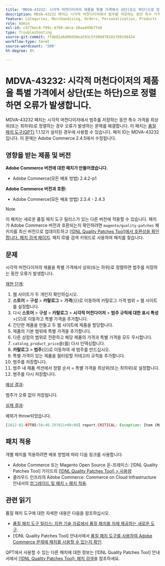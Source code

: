 ```yaml
---
title: 'MDVA-43232: 시각적 머천다이저의 제품을 특별 가격에서 상단(또는 하단)으로 정렬하면 오류가 발생합니다.'
description: MDVA-43232 패치는 시각적 머천다이저에서 범주를 저장하는 동안 특수 가격을 최상위(또는 최하위)로 정렬하는 경우 오류가 발생하는 문제를 해결합니다. 이 패치는 [Quality Patches Tool (QPT)](https://experienceleague.adobe.com/ko/docs/commerce-operations/tools/quality-patches-tool/quality-patches-tool-to-self-serve-quality-patches) 1.1.12가 설치된 경우 사용할 수 있습니다. 패치 ID는 MDVA-43232입니다. 이 문제는 Adobe Commerce 2.4.5에서 수정됩니다.
feature: Categories, Merchandising, Orders, Personalization, Products
role: Admin
exl-id: c977bec8-f99c-4799-abce-26aad49b77e8
type: Troubleshooting
source-git-commit: 7fdb02a6d89d50ea593c5fd99d78101f89198424
workflow-type: tm+mt
source-wordcount: '509'
ht-degree: 0%

---
```


# MDVA-43232: 시각적 머천다이저의 제품을 특별 가격에서 상단(또는 하단)으로 정렬하면 오류가 발생합니다.

MDVA-43232 패치는 시각적 머천다이저에서 범주를 저장하는 동안 특수 가격을 최상위(또는 최하위)로 정렬하는 경우 오류가 발생하는 문제를 해결합니다. 이 패치는 [품질 패치 도구(QPT)](https://experienceleague.adobe.com/ko/docs/commerce-operations/tools/quality-patches-tool/quality-patches-tool-to-self-serve-quality-patches) 1.1.12가 설치된 경우에 사용할 수 있습니다. 패치 ID는 MDVA-43232입니다. 이 문제는 Adobe Commerce 2.4.5에서 수정됩니다.

## 영향을 받는 제품 및 버전

**Adobe Commerce 버전에 대한 패치가 만들어졌습니다.**

* Adobe Commerce(모든 배포 방법) 2.4.2-p1

**Adobe Commerce 버전과 호환:**

* Adobe Commerce(모든 배포 방법) 2.3.4 - 2.4.3

>[!NOTE]
>
>이 패치는 새로운 품질 패치 도구 릴리스가 있는 다른 버전에 적용할 수 있습니다. 패치가 Adobe Commerce 버전과 호환되는지 확인하려면 `magento/quality-patches` 패키지를 최신 버전으로 업데이트하고 [[!DNL Quality Patches Tool]에서 호환성을 확인합니다. 패치 검색 페이지](https://experienceleague.adobe.com/ko/docs/commerce-operations/tools/quality-patches-tool/quality-patches-tool-to-self-serve-quality-patches). 패치 ID를 검색 키워드로 사용하여 패치를 찾습니다.

## 문제

시각적 머천다이저의 제품을 특별 가격에서 상위(또는 하위)로 정렬하면 범주를 저장하는 동안 오류가 발생합니다.

<u>재현 단계</u>:

1. 웹 사이트가 두 개인지 확인하십시오.
1. **스토어** > **구성** > **카탈로그** > **가격**(으)로 이동하여 카탈로그 가격 범위 = 웹 사이트를 설정합니다.
1. 다시 **스토어** > **구성** > **카탈로그** > **시각적 머천다이저** > **범주 규칙에 대한 표시 특성** >(으)로 이동하고 특별 가격을 추가합니다.
1. 간단한 제품을 만들고 두 웹 사이트에 제품을 할당합니다.
1. 제품의 기본 범위에 특별 가격을 추가합니다.
1. 다른 상점의 범위로 전환하고 해당 제품의 가격과 특별 가격을 모두 무시합니다.
1. `catalog_product_price`을(를) 다시 인덱싱합니다.
1. **카탈로그** > **범주**(으)로 이동하여 새 범주를 만드십시오.
1. 특별 가격이 있는 제품을 필터링할 카테고리 규칙을 추가합니다.
1. 범주를 저장합니다.
1. 범주 내 제품 섹션에서 정렬 순서 = 특별 가격을 최상위(또는 최하위)로 설정합니다.
1. 범주를 다시 저장합니다.

<u>예상 결과</u>:

범주가 오류 없이 저장됩니다.

<u>실제 결과</u>:

예외가 throw되었습니다.

```php
[2022-02-07T05:58:46.297621+00:00] report.CRITICAL: Exception: Item (Magento\Catalog\Model\Product\Interceptor) with the same ID "1" already exists. in /lib/internal/Magento/Framework/Data/Collection.php:407
```

## 패치 적용

개별 패치를 적용하려면 배포 방법에 따라 다음 링크를 사용합니다.

* Adobe Commerce 또는 Magento Open Source 온-프레미스: [!DNL Quality Patches Tool] 가이드의 [[!DNL Quality Patches Tool] > 사용량](/help/tools/quality-patches-tool/usage.md)
* 클라우드 인프라의 Adobe Commerce: Commerce on Cloud Infrastructure 안내서의 [업그레이드 및 패치 > 패치 적용](https://experienceleague.adobe.com/docs/commerce-cloud-service/user-guide/develop/upgrade/apply-patches.html?lang=ko).

## 관련 읽기

품질 패치 도구에 대한 자세한 내용은 다음을 참조하십시오.

* [품질 패치 도구 릴리스: 지원 기술 자료에서 품질 패치를 자체 제공하는 새로운 도구](https://experienceleague.adobe.com/ko/docs/commerce-operations/tools/quality-patches-tool/quality-patches-tool-to-self-serve-quality-patches).
* [!DNL Quality Patches Tool] 안내서에서 [품질 패치 도구를 사용하여 Adobe Commerce 문제에 패치를 사용할 수 있는지 확인](/help/tools/quality-patches-tool/patches-available-in-qpt/check-patch-for-magento-issue-with-magento-quality-patches.md).

QPT에서 사용할 수 있는 다른 패치에 대한 정보는 [!DNL Quality Patches Tool] 안내서에서 [[!DNL Quality Patches Tool]: 패치 검색](https://experienceleague.adobe.com/tools/commerce-quality-patches/index.html?lang=ko)을 참조하세요.
